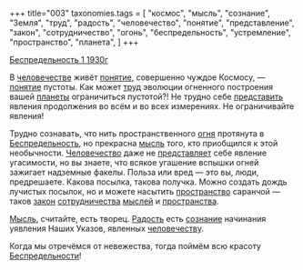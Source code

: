 +++
title="003"
taxonomies.tags = [
 "космос",
 "мысль",
 "сознание",
 "Земля",
 "труд",
 "радость",
 "человечество",
 "понятие",
 "представление",
 "закон",
 "сотрудничество",
 "огонь",
 "беспредельность",
 "устремление",
 "пространство",
 "планета",
]
+++

[Беспредельность 1 1930г](/agni/1930)

В [человечестве](/tags/человечество) живёт [понятие](/tags/понятие), совершенно чуждое Космосу, — [понятие](/tags/понятие) пустоты. Как может [труд](/tags/труд) эволюции огненного построения вашей [планеты](/tags/планета) ограничиться пустотой?! Не трудно себе [представить](/tags/представление) явления продолжения во всём и во всех измерениях. Не ограничивайте явления!   

Трудно сознавать, что нить пространственного [огня](/tags/огонь) протянута в [Беспредельность](/tags/беспредельность), но прекрасна [мысль](/tags/мысль) того, кто приобщился к этой необычности. [Человечество](/tags/человечество) даже не [представляет](/tags/представление) себе явление угасимости, но вы знаете, что всякое угашение вспышки огней зажигает надземные факелы. Польза или вред — это вы, люди, предрешаете. Какова посылка, такова получка. Можно создать дождь лучистых посылок, но и можете насытить [пространство](/tags/пространство) саранчой — таков [закон](/tags/закон) [сотрудничества](/tags/сотрудничество) [мыслей](/tags/мысль) и [пространства](/tags/пространство).   

[Мысль](/tags/мысль), считайте, есть творец. [Радость](/tags/радость) есть [сознание](/tags/сознание) начинания уявления Наших Указов, явленных [человечеству](/tags/человечество).   

Когда мы отречёмся от невежества, тогда поймём всю красоту [Беспредельности](/tags/беспредельность)!